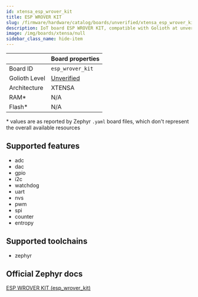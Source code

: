 ```yaml
---
id: xtensa_esp_wrover_kit
title: ESP WROVER KIT
slug: /firmware/hardware/catalog/boards/unverified/xtensa_esp_wrover_kit
description: IoT board ESP WROVER KIT, compatible with Golioth at unverified level.
image: /img/boards/xtensa/null
sidebar_class_name: hide-item
---
```


[//]: # (This is an auto-generated file, do not edit! Changes to it will be lost upon re-generation)



|                | Board properties     |
| -------------  | -------------------- |
| Board ID       | `esp_wrover_kit` |
| Golioth Level  | [Unverified](/firmware/hardware#unverified-boards) |
| Architecture   | XTENSA |
| RAM*           | N/A |
| Flash*         | N/A |

\* values are as reported by Zephyr `.yaml` board files, which don't represent the overall available resources



## Supported features

* adc
* dac
* gpio
* i2c
* watchdog
* uart
* nvs
* pwm
* spi
* counter
* entropy

## Supported toolchains

* zephyr

## Official Zephyr docs

[ESP WROVER KIT (esp_wrover_kit)](https://docs.zephyrproject.org/3.6.0/boards/xtensa/esp_wrover_kit/doc/index.html)
